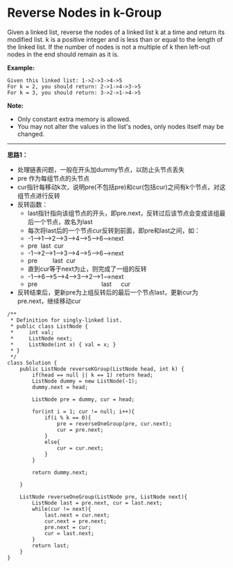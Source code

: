 # Reverse Nodes in k-Group

Given a linked list, reverse the nodes of a linked list k at a time and return its modified list.
k is a positive integer and is less than or equal to the length of the linked list. If the number of nodes is not a multiple of k then left-out nodes in the end should remain as it is.

**Example:**
```
Given this linked list: 1->2->3->4->5
For k = 2, you should return: 2->1->4->3->5
For k = 3, you should return: 3->2->1->4->5
```

**Note:**
* Only constant extra memory is allowed.
* You may not alter the values in the list's nodes, only nodes itself may be changed.

---
**思路1：**
* 处理链表问题，一般在开头加dummy节点，以防止头节点丢失
* pre 作为每组节点的头节点
* cur指针每移动k次，说明pre(不包括pre)和cur(包括cur)之间有k个节点，对这组节点进行反转
* 反转函数：
  * last指针指向该组节点的开头，即pre.next，反转过后该节点会变成该组最后一个节点，故名为last
  * 每次将last后的一个节点cur反转到前面，即pre和last之间，如：
  * -1-->1-->2-->3-->4-->5-->6-->next
  * pre &nbsp;last &nbsp;cur
  * -1-->2-->1-->3-->4-->5-->6-->next
  * pre &nbsp;&nbsp;&nbsp;&nbsp;&nbsp;&nbsp;&nbsp;    last &nbsp;cur
  * 直到cur等于next为止，则完成了一组的反转
  * -1-->6-->5-->4-->3-->2-->1-->next
  * pre &emsp;&emsp;&emsp;&emsp;&emsp;&emsp;&emsp;&emsp;&emsp;&emsp;    last &emsp;&nbsp;cur
* 反转结束后，更新pre为上组反转后的最后一个节点last，更新cur为pre.next，继续移动cur

```
/**
 * Definition for singly-linked list.
 * public class ListNode {
 *     int val;
 *     ListNode next;
 *     ListNode(int x) { val = x; }
 * }
 */
class Solution {
    public ListNode reverseKGroup(ListNode head, int k) {
        if(head == null || k == 1) return head;
        ListNode dummy = new ListNode(-1);
        dummy.next = head;
        
        ListNode pre = dummy, cur = head;
        
        for(int i = 1; cur != null; i++){
            if(i % k == 0){
                pre = reverseOneGroup(pre, cur.next);
                cur = pre.next;
            }
            else{
                cur = cur.next;
            }
        }
        
        return dummy.next;
        
    }
    
    ListNode reverseOneGroup(ListNode pre, ListNode next){
        ListNode last = pre.next, cur = last.next;
        while(cur != next){
            last.next = cur.next;
            cur.next = pre.next;
            pre.next = cur;
            cur = last.next;
        }
        return last;
    }
}
```
